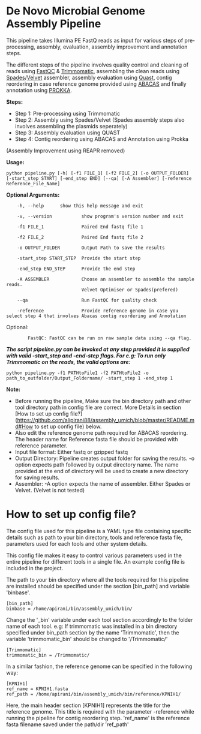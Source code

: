 # De Novo Microbial Genome Assembly Pipeline

This pipeline takes Illumina PE FastQ reads as input for various steps of pre-processing, assembly, evaluation, assembly improvement and annotation steps.

The different steps of the pipeline involves quality control and cleaning of reads using [FastQC](http://www.bioinformatics.babraham.ac.uk/projects/fastqc/) & [Trimmomatic](http://www.usadellab.org/cms/?page=trimmomatic), assembling the clean reads using [Spades](http://bioinf.spbau.ru/spades)/[Velvet](https://www.ebi.ac.uk/~zerbino/velvet/) assembler, assembly evaluation using [Quast](http://bioinf.spbau.ru/quast), contig reordering in case reference genome provided using [ABACAS](http://abacas.sourceforge.net/) and finally annotation using [PROKKA](http://www.vicbioinformatics.com/software.prokka.shtml).

**Steps:**
    
- Step 1: Pre-processing using Trimmomatic
- Step 2: Assembly using Spades/Velvet (Spades assembly steps also involves assembling the plasmids seperately)
- Step 3: Assembly evaluation using QUAST
- Step 4: Contig reordering using ABACAS and Annotation using Prokka

(Assembly Improvement using REAPR removed)

**Usage:** 

```
python pipeline.py [-h] [-f1 FILE_1] [-f2 FILE_2] [-o OUTPUT_FOLDER] [-start_step START] [-end_step END] [--qa] [-A Assembler] [-reference Reference_File_Name]
```

**Optional Arguments:**

        -h, --help		show this help message and exit
        
        -v, --version         	show program's version number and exit
        
        -f1 FILE_1            	Paired End fastq file 1
        
        -f2 FILE_2            	Paired End fastq file 2
        
        -o OUTPUT_FOLDER        Output Path to save the results
        
        -start_step START_STEP  Provide the start step
        
        -end_step END_STEP    	Provide the end step
        
        -A ASSEMBLER          	Choose an assembler to assemble the sample reads.
                                Velvet Optimiser or Spades(prefered)
                                
        --qa                  	Run FastQC for quality check
        
        -reference              Provide reference genome in case you select step 4 that involves Abacas contig reordering and Annotation

   Optional:
            
            FastQC: FastQC can be run on raw sample data using --qa flag.
        	

***The script pipeline.py can be invoked at any step provided it is supplied with valid -start_step and -end-step flags. 
For e.g: To run only Trimmomatic on the reads, the valid options are:***

```
python pipeline.py -f1 PATHtoFile1 -f2 PATHtoFile2 -o path_to_outfolder/Output_Foldername/ -start_step 1 -end_step 1
```

**Note:**

- Before running the pipeline, Make sure the bin directory path and other tool directory path in config file are correct. More Details in section [How to set up config file?](https://github.com/alipirani88/assembly_umich/blob/master/README.md#How to set up config file) below.
- Also edit the reference genome path required for ABACAS reordering. The header name for Reference fasta file should be provided with reference parameter.
- Input file format: Either fastq or gzipped fastq
- Output Directory: Pipeline creates output folder for saving the results. -o option expects path followed by output directory name. The name provided at the end of directory will be used to create a new directory for saving results.
- Assembler: -A option expects the name of assembler. Either Spades or Velvet. (Velvet is not tested)
        



# How to set up config file?

The config file used for this pipeline is a YAML type file containing specific details such as path to your bin directory, tools and reference fasta file, parameters used for each tools and other system details.

This config file makes it easy to control various parameters used in the entire pipeline for different tools in a single file. An example config file is included in the project.

The path to your bin directory where all the tools required for this pipeline are installed should be specified under the section [bin_path] and variable 'binbase'.

```
[bin_path]
binbase = /home/apirani/bin/assembly_umich/bin/
```
Change the '_bin' variable under each tool section accordingly to the folder name of each tool. e.g: If trimmomatic was installed in a bin directory specified under bin_path section by the name 'Trimmomatic', then the variable 'trimmomatic_bin' should be changed to '/Trimmomatic/' 

```
[Trimmomatic]
trimmomatic_bin = /Trimmomatic/
```

In a similar fashion, the reference genome can be specified in the following way:

```
[KPNIH1]
ref_name = KPNIH1.fasta
ref_path = /home/apirani/bin/assembly_umich/bin/reference/KPNIH1/
```

Here, the main header section [KPNIH1] represents the title for the reference genome. This title is required with the parameter -reference while running the pipeline for contig reordering step. 'ref_name' is the reference fasta filename saved under the path/dir 'ref_path'
